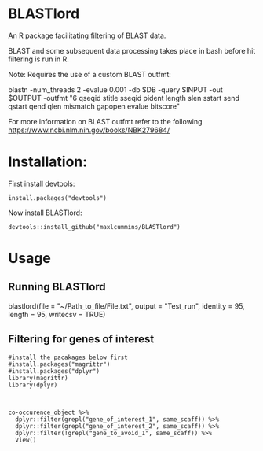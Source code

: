 # BLASTlord
An R package facilitating filtering of BLAST data.


BLAST and some subsequent data processing takes place in bash before hit filtering is run in R.


Note: Requires the use of a custom BLAST outfmt:

blastn -num_threads 2 -evalue 0.001 -db $DB -query $INPUT -out $OUTPUT -outfmt "6 qseqid stitle sseqid pident length slen sstart send qstart qend qlen mismatch gapopen evalue bitscore"


For more information on BLAST outfmt refer to the following https://www.ncbi.nlm.nih.gov/books/NBK279684/

# Installation:
First install devtools:

```
install.packages("devtools")
```

Now install BLASTlord:
```
devtools::install_github("maxlcummins/BLASTlord")
```

# Usage

## Running BLASTlord

blastlord(file = "~/Path_to_file/File.txt", output = "Test_run", identity = 95, length = 95, writecsv = TRUE)


## Filtering for genes of interest

```
#install the pacakages below first
#install.packages("magrittr")
#install.packages("dplyr")
library(magrittr)
library(dplyr)



co-occurence_object %>%
  dplyr::filter(grepl("gene_of_interest_1", same_scaff)) %>%
  dplyr::filter(grepl("gene_of_interest_2", same_scaff)) %>%
  dplyr::filter(!grepl("gene_to_avoid_1", same_scaff)) %>%
  View()
```
  

